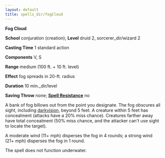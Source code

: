```yaml
---
layout: default
title: spells_dir/fogCloud
---
```

 **Fog Cloud**

**School** conjuration (creation); **Level** druid 2, sorcerer_dir/wizard 2

**Casting Time** 1 standard action

**Components** V, S

**Range** medium (100 ft. + 10 ft. level)

**Effect** fog spreads in 20-ft. radius

**Duration** 10 min._dir/level

**Saving Throw** none; **[Spell Resistance](../glossary#_spell-resistance)** no

A bank of fog billows out from the point you designate. The fog obscures all sight, including [darkvision](../glossary#_darkvision), beyond 5 feet. A creature within 5 feet has concealment (attacks have a 20% miss chance). Creatures farther away have total concealment (50% miss chance, and the attacker can't use sight to locate the target).

A moderate wind (11+ mph) disperses the fog in 4 rounds; a strong wind (21+ mph) disperses the fog in 1 round.

The spell does not function underwater.

